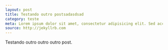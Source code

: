 ```yaml
---
layout: post
title: Testando outro postsadasdsad
category: teste
meta: Lorem ipsum dolor sit amet, consectetur adipisicing elit. Sed accusantium minima sit error minus ipsa quos, deleniti, corporis distinctio ipsam, est voluptatem consequuntur cupiditate similique.
source: http://jekyllrb.com
---
```


Testando outro outro outro post.